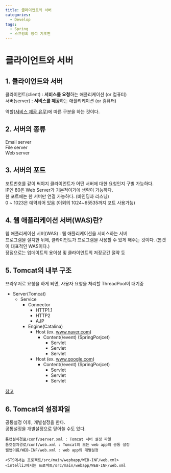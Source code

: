```yaml
---
title: 클라이언트와 서버
categories:
  - Develop
tags:
  - Spring
  - 스프링의 정석 기초편
---
```

# 클라이언트와 서버

## 1. 클라이언트와 서버

클라이언트(client) : **서비스를 요청**하는 애플리케이션 (or  컴퓨터)<br>서버(server) : **서비스를 제공**하는 애플리케이션 (or 컴퓨터)

역할(<u>서비스 제공 유무</u>)에 따른 구분을 하는 것이다.<br>

## 2. 서버의 종류

Email server<br>File server<br>Web server

## 3. 서버의 포트

포트번호를 같이 써야지 클라이언트가 어떤 서버에 대한 요청인지 구별 가능하다.<br>IP엔 80은 Web Server가 기본적이기에 생략이 가능하다.<br>한 포트에는 한 서버만 연결 가능하다. (바인딩과 리스닝)<br>0 ~ 1023은 예약되어 있음 (이외의 1024~65535까지 포트 사용가능)

## 4. 웹 애플리케이션 서버(WAS)란?

웹 애플리케이션 서버(WAS) : 웹 애플리케이션을 서비스하는 서버<br>프로그램을 설치한 뒤에, 클라이언트가 프로그램을 사용할 수 있게 해주는 것이다. (톰캣이 대표적인 WAS이다.)<br>장점으로는 업데이트의 용이성 및 클라이언트의 저장공간 절약 등

## 5. Tomcat의 내부 구조

브라우저로 요청을 하게 되면, 사용자 요청을 처리할 ThreadPool이 대기중

- Server(Tomcat)
  - Service
    - Connector
      - HTTP1.1
      - HTTP2
      - AJP
    - Engine(Catalina)
      - Host (ex. www.naver.com)
        - Content(/event) (SpringPorjcet)
          - Servlet
          - Servlet
          - Servlet
      - Host (ex. www.google.com)
        - Content(/event) (SpringPorjcet)
          - Servlet
          - Servlet
          - Servlet

[참고](http://tomcat.apache.org/tomcat-9.0-doc/architecture/overview.html)

## 6. Tomcat의 설정파일

공통설정 이후, 개별설정을 한다.<br>공통설정을 개별설정으로 덮어쓸 수도 있다.

```
톰캣설치경로/conf/server.xml : Tomcat 서버 설정 파일
톰캣설치경로/conf/web.xml : Tomcat의 모든 web app의 공통 설정
웹앱이름/WEB-INF/web.xml : web app의 개별설정

<STS에서는 프로젝트/src/main/wepbapp/WEB-INF/web.xml>
<intelliJ에서는 프로젝트/src/main/webapp/WEB-INF/web.xml
```